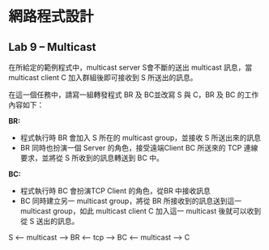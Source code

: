# 網路程式設計

## Lab 9 – Multicast

在所給定的範例程式中，multicast server S會不斷的送出 multicast 訊息，當 multicast client C 加入群組後即可接收到 S 所送出的訊息。

在這一個任務中，請寫一組轉發程式 BR 及 BC並改寫 S 與 C，BR 及 BC 的工作內容如下：

**BR:**
<ul>
    <li>程式執行時 BR 會加入 S 所在的 multicast group，並接收 S 所送出來的訊息</li>
    <li>BR 同時也扮演一個 Server 的角色，接受遠端Client BC 所送來的 TCP 連線要求，並將從 S 所收到的訊息轉送到 BC 中。</li>
</ul> 

**BC:**
<ul>
    <li>程式執行時 BC 會扮演TCP Client 的角色，從BR 中接收訊息</li>
    <li>BC 同時建立另一 multicast group，將從 BR 所接收到的訊息送到這一 multicast group，如此 multicast client C 加入這一 multicast 後就可以收到從 S 送出的訊息。</li>
</ul>  

S <-- multicast --> BR <-- tcp --> BC <-- multicast --> C

